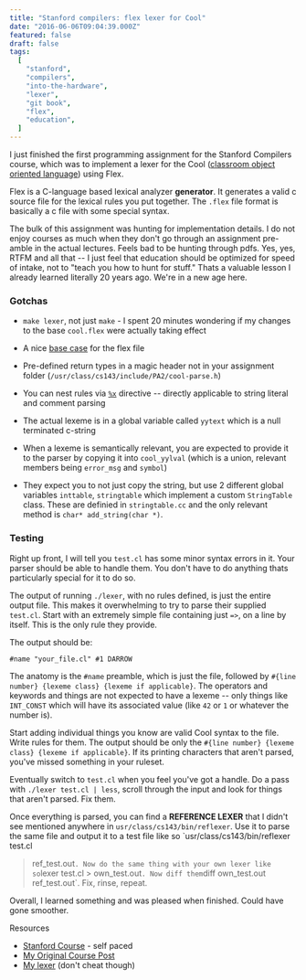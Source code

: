```yaml
---
title: "Stanford compilers: flex lexer for Cool"
date: "2016-06-06T09:04:39.000Z"
featured: false
draft: false
tags:
  [
    "stanford",
    "compilers",
    "into-the-hardware",
    "lexer",
    "git book",
    "flex",
    "education",
  ]
---
```


I just finished the first programming assignment for the Stanford Compilers
course, which was to implement a lexer for the Cool
([classroom object oriented language](<https://en.wikipedia.org/wiki/Cool_(programming_language)>))
using Flex.

Flex is a C-language based lexical analyzer **generator**. It generates a valid
c source file for the lexical rules you put together. The `.flex` file format is
basically a c file with some special syntax.

The bulk of this assignment was hunting for implementation details. I do not
enjoy courses as much when they don't go through an assignment pre-amble in the
actual lectures. Feels bad to be hunting through pdfs. Yes, yes, RTFM and all
that -- I just feel that education should be optimized for speed of intake, not
to "teach you how to hunt for stuff." Thats a valuable lesson I already learned
literally 20 years ago. We're in a new age here.

### Gotchas

- `make lexer`, not just `make` - I spent 20 minutes wondering if my changes to
  the base `cool.flex` were actually taking effect

- A nice
  [base case](<https://en.wikipedia.org/wiki/Flex_(lexical_analyser_generator)>)
  for the flex file

- Pre-defined return types in a magic header not in your assignment folder
  (`/usr/class/cs143/include/PA2/cool-parse.h`)

- You can nest rules via
  [`%x`](http://flex.sourceforge.net/manual/Start-Conditions.html) directive --
  directly applicable to string literal and comment parsing

- The actual lexeme is in a global variable called `yytext` which is a null
  terminated c-string

- When a lexeme is semantically relevant, you are expected to provide it to the
  parser by copying it into `cool_yylval` (which is a union, relevant members
  being `error_msg` and `symbol`)

- They expect you to not just copy the string, but use 2 different global
  variables `inttable`, `stringtable` which implement a custom `StringTable`
  class. These are definied in `stringtable.cc` and the only relevant method is
  `char* add_string(char *)`.

### Testing

Right up front, I will tell you `test.cl` has some minor syntax errors in it.
Your parser should be able to handle them. You don't have to do anything thats
particularly special for it to do so.

The output of running `./lexer`, with no rules defined, is just the entire
output file. This makes it overwhelming to try to parse their supplied
`test.cl`. Start with an extremely simple file containing just `=>`, on a line
by itself. This is the only rule they provide.

The output should be:

    #name "your_file.cl" #1 DARROW

The anatomy is the `#name` preamble, which is just the file, followed by
`#{line number} {lexeme class} {lexeme if applicable}`. The operators and
keywords and things are not expected to have a lexeme -- only things like
`INT_CONST` which will have its associated value (like `42` or `1` or whatever
the number is).

Start adding individual things you know are valid Cool syntax to the file. Write
rules for them. The output should be only the
`#{line number} {lexeme class} {lexeme if applicable}`. If its printing
characters that aren't parsed, you've missed something in your ruleset.

Eventually switch to `test.cl` when you feel you've got a handle. Do a pass with
`./lexer test.cl | less`, scroll through the input and look for things that
aren't parsed. Fix them.

Once everything is parsed, you can find a **REFERENCE LEXER** that I didn't see
mentioned anywhere in `usr/class/cs143/bin/reflexer`. Use it to parse the same
file and output it to a test file like so `usr/class/cs143/bin/reflexer test.cl

> ref_test.out`. Now do the same thing with your own lexer like so`lexer
> test.cl > own_test.out`. Now diff them`diff own_test.out ref_test.out`. Fix,
> rinse, repeat.

Overall, I learned something and was pleased when finished. Could have gone
smoother.

Resources

- [Stanford Course](https://class.coursera.org/compilers-004/) - self paced
- [My Original Course Post](http://jmoyers.org/stanford-compilers-course/)
- [My lexer](https://github.com/jmoyers/cool_lexer/blob/master/cool.flex) (don't
  cheat though)

